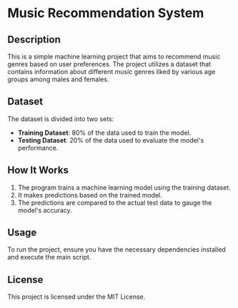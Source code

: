 # Music Recommendation System

## Description

This is a simple machine learning project that aims to recommend music genres based on user preferences. The project utilizes a dataset that contains information about different music genres liked by various age groups among males and females.

## Dataset

The dataset is divided into two sets:

- **Training Dataset**: 80% of the data used to train the model.
- **Testing Dataset**: 20% of the data used to evaluate the model's performance.

## How It Works

1. The program trains a machine learning model using the training dataset.
2. It makes predictions based on the trained model.
3. The predictions are compared to the actual test data to gauge the model's accuracy.

## Usage

To run the project, ensure you have the necessary dependencies installed and execute the main script.

## License

This project is licensed under the MIT License.
